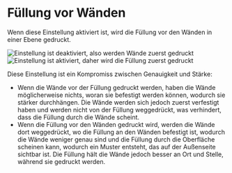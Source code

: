 Füllung vor Wänden
====
Wenn diese Einstellung aktiviert ist, wird die Füllung vor den Wänden in einer Ebene gedruckt.

![Einstellung ist deaktiviert, also werden Wände zuerst gedruckt](../images/infill_before_walls_disabled.gif)
![Einstellung ist aktiviert, daher wird die Füllung zuerst gedruckt](../images/infill_before_walls_enabled.gif)

Diese Einstellung ist ein Kompromiss zwischen Genauigkeit und Stärke:
* Wenn die Wände vor der Füllung gedruckt werden, haben die Wände möglicherweise nichts, woran sie befestigt werden können, wodurch sie stärker durchhängen. Die Wände werden sich jedoch zuerst verfestigt haben und werden nicht von der Füllung weggedrückt, was verhindert, dass die Füllung durch die Wände scheint.
* Wenn die Füllung vor den Wänden gedruckt wird, werden die Wände dort weggedrückt, wo die Füllung an den Wänden befestigt ist, wodurch die Wände weniger genau sind und die Füllung durch die Oberfläche scheinen kann, wodurch ein Muster entsteht, das auf der Außenseite sichtbar ist. Die Füllung hält die Wände jedoch besser an Ort und Stelle, während sie gedruckt werden.